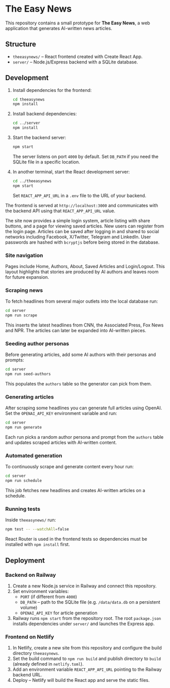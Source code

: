 # The Easy News

This repository contains a small prototype for **The Easy News**, a web application that generates AI-written news articles.

## Structure

- `theeasynews/` – React frontend created with Create React App.
- `server/` – Node.js/Express backend with a SQLite database.

## Development

1. Install dependencies for the frontend:
   ```bash
   cd theeasynews
   npm install
   ```

2. Install backend dependencies:
   ```bash
   cd ../server
   npm install
   ```

3. Start the backend server:
   ```bash
   npm start
   ```
   The server listens on port `4000` by default. Set `DB_PATH` if you need the
   SQLite file in a specific location.

4. In another terminal, start the React development server:
   ```bash
   cd ../theeasynews
   npm start
   ```
   Set `REACT_APP_API_URL` in a `.env` file to the URL of your backend.

The frontend is served at `http://localhost:3000` and communicates with the
backend API using that `REACT_APP_API_URL` value.

The site now provides a simple login system, article listing with share buttons, and a page for viewing saved articles. New users can register from the login page. Articles can be saved after logging in and shared to social networks including Facebook, X/Twitter, Telegram and LinkedIn. User passwords are hashed with `bcryptjs` before being stored in the database.

### Site navigation

Pages include Home, Authors, About, Saved Articles and Login/Logout. This layout
highlights that stories are produced by AI authors and leaves room for future
expansion.

### Scraping news

To fetch headlines from several major outlets into the local database run:

```bash
cd server
npm run scrape
```

This inserts the latest headlines from CNN, the Associated Press, Fox News and NPR. The
articles can later be expanded into AI-written pieces.

### Seeding author personas

Before generating articles, add some AI authors with their personas and prompts:

```bash
cd server
npm run seed-authors
```

This populates the `authors` table so the generator can pick from them.

### Generating articles

After scraping some headlines you can generate full articles using OpenAI. Set
the `OPENAI_API_KEY` environment variable and run:

```bash
cd server
npm run generate
```

Each run picks a random author persona and prompt from the `authors` table
and updates scraped articles with AI-written content.

### Automated generation

To continuously scrape and generate content every hour run:

```bash
cd server
npm run schedule
```

This job fetches new headlines and creates AI-written articles on a schedule.

### Running tests

Inside `theeasynews/` run:

```bash
npm test -- --watchAll=false
```

React Router is used in the frontend tests so dependencies must be installed with `npm install` first.

## Deployment

### Backend on Railway

1. Create a new Node.js service in Railway and connect this repository.
2. Set environment variables:
   - `PORT` (if different from `4000`)
   - `DB_PATH` – path to the SQLite file (e.g. `/data/data.db` on a persistent volume)
   - `OPENAI_API_KEY` for article generation
3. Railway runs `npm start` from the repository root. The root `package.json`
   installs dependencies under `server/` and launches the Express app.

### Frontend on Netlify

1. In Netlify, create a new site from this repository and configure the build directory `theeasynews`.
2. Set the build command to `npm run build` and publish directory to `build` (already defined in `netlify.toml`).
3. Add an environment variable `REACT_APP_API_URL` pointing to the Railway backend URL.
4. Deploy – Netlify will build the React app and serve the static files.
